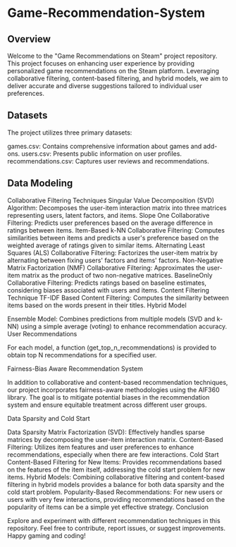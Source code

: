 # Game-Recommendation-System

## Overview

Welcome to the "Game Recommendations on Steam" project repository. This project focuses on enhancing user experience by providing personalized game recommendations on the Steam platform. Leveraging collaborative filtering, content-based filtering, and hybrid models, we aim to deliver accurate and diverse suggestions tailored to individual user preferences.

## Datasets

The project utilizes three primary datasets:

games.csv: Contains comprehensive information about games and add-ons.
users.csv: Presents public information on user profiles.
recommendations.csv: Captures user reviews and recommendations.

## Data Modeling

Collaborative Filtering Techniques
Singular Value Decomposition (SVD) Algorithm: Decomposes the user-item interaction matrix into three matrices representing users, latent factors, and items.
Slope One Collaborative Filtering: Predicts user preferences based on the average difference in ratings between items.
Item-Based k-NN Collaborative Filtering: Computes similarities between items and predicts a user's preference based on the weighted average of ratings given to similar items.
Alternating Least Squares (ALS) Collaborative Filtering: Factorizes the user-item matrix by alternating between fixing users' factors and items' factors.
Non-Negative Matrix Factorization (NMF) Collaborative Filtering: Approximates the user-item matrix as the product of two non-negative matrices.
BaselineOnly Collaborative Filtering: Predicts ratings based on baseline estimates, considering biases associated with users and items.
Content Filtering Technique
TF-IDF Based Content Filtering: Computes the similarity between items based on the words present in their titles.
Hybrid Model

Ensemble Model: Combines predictions from multiple models (SVD and k-NN) using a simple average (voting) to enhance recommendation accuracy.
User Recommendations

For each model, a function (get_top_n_recommendations) is provided to obtain top N recommendations for a specified user.

Fairness-Bias Aware Recommendation System

In addition to collaborative and content-based recommendation techniques, our project incorporates fairness-aware methodologies using the AIF360 library. The goal is to mitigate potential biases in the recommendation system and ensure equitable treatment across different user groups.

Data Sparsity and Cold Start

Data Sparsity
Matrix Factorization (SVD): Effectively handles sparse matrices by decomposing the user-item interaction matrix.
Content-Based Filtering: Utilizes item features and user preferences to enhance recommendations, especially when there are few interactions.
Cold Start
Content-Based Filtering for New Items: Provides recommendations based on the features of the item itself, addressing the cold start problem for new items.
Hybrid Models: Combining collaborative filtering and content-based filtering in hybrid models provides a balance for both data sparsity and the cold start problem.
Popularity-Based Recommendations: For new users or users with very few interactions, providing recommendations based on the popularity of items can be a simple yet effective strategy.
Conclusion

Explore and experiment with different recommendation techniques in this repository. Feel free to contribute, report issues, or suggest improvements. Happy gaming and coding!
